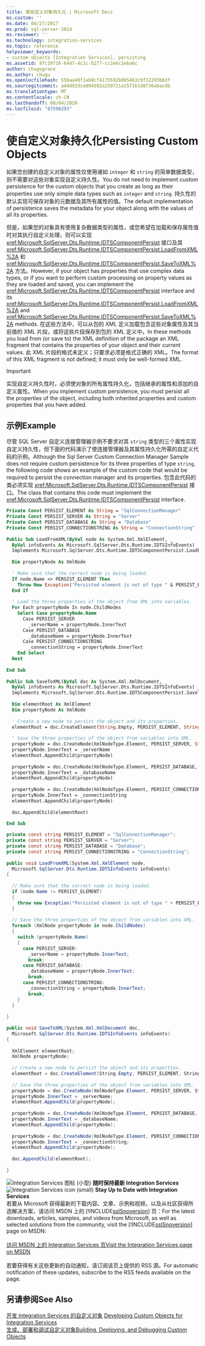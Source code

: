 ```yaml
---
title: 使自定义对象持久化 | Microsoft Docs
ms.custom: ''
ms.date: 04/27/2017
ms.prod: sql-server-2014
ms.reviewer: ''
ms.technology: integration-services
ms.topic: reference
helpviewer_keywords:
- custom objects [Integration Services], persisting
ms.assetid: 97c19716-6447-4c1c-b277-cc2e6c1e6a6c
author: chugugrace
ms.author: chugu
ms.openlocfilehash: 55baa48f1ab0cf4175592b095463c9f12293b83f
ms.sourcegitcommit: ad4d92dce894592a259721a1571b1d8736abacdb
ms.translationtype: MT
ms.contentlocale: zh-CN
ms.lasthandoff: 08/04/2020
ms.locfileid: "87590293"
---
```

# <a name="persisting-custom-objects"></a><span data-ttu-id="7150e-102">使自定义对象持久化</span><span class="sxs-lookup"><span data-stu-id="7150e-102">Persisting Custom Objects</span></span>
  <span data-ttu-id="7150e-103">如果您创建的自定义对象的属性仅使用诸如 `integer` 和 `string` 的简单数据类型，则不需要对这些对象实现自定义持久性。</span><span class="sxs-lookup"><span data-stu-id="7150e-103">You do not need to implement custom persistence for the custom objects that you create as long as their properties use only simple data types such as `integer` and `string`.</span></span> <span data-ttu-id="7150e-104">持久性的默认实现可保存对象的元数据及其所有属性的值。</span><span class="sxs-lookup"><span data-stu-id="7150e-104">The default implementation of persistence saves the metadata for your object along with the values of all its properties.</span></span>  
  
 <span data-ttu-id="7150e-105">但是，如果您的对象具有使用复杂数据类型的属性，或您希望在加载和保存属性值时对其执行自定义处理，则可以实现 <xref:Microsoft.SqlServer.Dts.Runtime.IDTSComponentPersist> 接口及其 <xref:Microsoft.SqlServer.Dts.Runtime.IDTSComponentPersist.LoadFromXML%2A> 和 <xref:Microsoft.SqlServer.Dts.Runtime.IDTSComponentPersist.SaveToXML%2A> 方法。</span><span class="sxs-lookup"><span data-stu-id="7150e-105">However, if your object has properties that use complex data types, or if you want to perform custom processing on property values as they are loaded and saved, you can implement the <xref:Microsoft.SqlServer.Dts.Runtime.IDTSComponentPersist> interface and its <xref:Microsoft.SqlServer.Dts.Runtime.IDTSComponentPersist.LoadFromXML%2A> and <xref:Microsoft.SqlServer.Dts.Runtime.IDTSComponentPersist.SaveToXML%2A> methods.</span></span> <span data-ttu-id="7150e-106">在这些方法中，可以从包的 XML 定义加载包含这些对象属性及其当前值的 XML 片段，或将这些片段保存到包的 XML 定义中。</span><span class="sxs-lookup"><span data-stu-id="7150e-106">In these methods you load from (or save to) the XML definition of the package an XML fragment that contains the properties of your object and their current values.</span></span> <span data-ttu-id="7150e-107">此 XML 片段的格式未定义；只要求必须是格式正确的 XML。</span><span class="sxs-lookup"><span data-stu-id="7150e-107">The format of this XML fragment is not defined; it must only be well-formed XML.</span></span>  
  
> [!IMPORTANT]  
>  <span data-ttu-id="7150e-108">实现自定义持久性时，必须使对象的所有属性持久化，包括继承的属性和添加的自定义属性。</span><span class="sxs-lookup"><span data-stu-id="7150e-108">When you implement custom persistence, you must persist all the properties of the object, including both inherited properties and custom properties that you have added.</span></span>  
  
## <a name="example"></a><span data-ttu-id="7150e-109">示例</span><span class="sxs-lookup"><span data-stu-id="7150e-109">Example</span></span>  
 <span data-ttu-id="7150e-110">尽管 SQL Server 自定义连接管理器示例不要求对其 `string` 类型的三个属性实现自定义持久性，但下面的代码演示了使连接管理器及其属性持久化所需的自定义代码的示例。</span><span class="sxs-lookup"><span data-stu-id="7150e-110">Although the Sql Server Custom Connection Manager Sample does not require custom persistence for its three properties of type `string`, the following code shows an example of the custom code that would be required to persist the connection manager and its properties.</span></span> <span data-ttu-id="7150e-111">包含此代码的类必须实现 <xref:Microsoft.SqlServer.Dts.Runtime.IDTSComponentPersist> 接口。</span><span class="sxs-lookup"><span data-stu-id="7150e-111">The class that contains this code must implement the <xref:Microsoft.SqlServer.Dts.Runtime.IDTSComponentPersist> interface.</span></span>  
  
```vb  
Private Const PERSIST_ELEMENT As String = "SqlConnectionManager"  
Private Const PERSIST_SERVER As String = "Server"  
Private Const PERSIST_DATABASE As String = "Database"  
Private Const PERSIST_CONNECTIONSTRING As String = "ConnectionString"  
  
Public Sub LoadFromXML(ByVal node As System.Xml.XmlElement, _  
  ByVal infoEvents As Microsoft.SqlServer.Dts.Runtime.IDTSInfoEvents) _  
  Implements Microsoft.SqlServer.Dts.Runtime.IDTSComponentPersist.LoadFromXML  
  
  Dim propertyNode As XmlNode  
  
  ' Make sure that the correct node is being loaded.  
  If node.Name <> PERSIST_ELEMENT Then  
    Throw New Exception("Persisted element is not of type " & PERSIST_ELEMENT)  
  End If  
  
  ' Load the three properties of the object from XML into variables.  
  For Each propertyNode In node.ChildNodes  
    Select Case propertyNode.Name  
      Case PERSIST_SERVER  
        _serverName = propertyNode.InnerText  
      Case PERSIST_DATABASE  
        _databaseName = propertyNode.InnerText  
      Case PERSIST_CONNECTIONSTRING  
        _connectionString = propertyNode.InnerText  
    End Select  
  Next  
  
End Sub  
  
Public Sub SaveToXML(ByVal doc As System.Xml.XmlDocument, _  
  ByVal infoEvents As Microsoft.SqlServer.Dts.Runtime.IDTSInfoEvents) _  
  Implements Microsoft.SqlServer.Dts.Runtime.IDTSComponentPersist.SaveToXML  
  
  Dim elementRoot As XmlElement  
  Dim propertyNode As XmlNode  
  
  ' Create a new node to persist the object and its properties.  
  elementRoot = doc.CreateElement(String.Empty, PERSIST_ELEMENT, String.Empty)  
  
  ' Save the three properties of the object from variables into XML.  
  propertyNode = doc.CreateNode(XmlNodeType.Element, PERSIST_SERVER, String.Empty)  
  propertyNode.InnerText = _serverName  
  elementRoot.AppendChild(propertyNode)  
  
  propertyNode = doc.CreateNode(XmlNodeType.Element, PERSIST_DATABASE, String.Empty)  
  propertyNode.InnerText = _databaseName  
  elementRoot.AppendChild(propertyNode)  
  
  propertyNode = doc.CreateNode(XmlNodeType.Element, PERSIST_CONNECTIONSTRING, String.Empty)  
  propertyNode.InnerText = _connectionString  
  elementRoot.AppendChild(propertyNode)  
  
  doc.AppendChild(elementRoot)  
  
End Sub  
```  
  
```csharp  
private const string PERSIST_ELEMENT = "SqlConnectionManager";  
private const string PERSIST_SERVER = "Server";  
private const string PERSIST_DATABASE = "Database";  
private const string PERSIST_CONNECTIONSTRING = "ConnectionString";  
  
public void LoadFromXML(System.Xml.XmlElement node,  
  Microsoft.SqlServer.Dts.Runtime.IDTSInfoEvents infoEvents)  
{  
  
  // Make sure that the correct node is being loaded.  
  if (node.Name != PERSIST_ELEMENT)  
  {  
    throw new Exception("Persisted element is not of type " + PERSIST_ELEMENT);  
  }  
  
  // Save the three properties of the object from variables into XML.  
  foreach (XmlNode propertyNode in node.ChildNodes)  
  {  
    switch (propertyNode.Name)  
    {  
      case PERSIST_SERVER:  
        _serverName = propertyNode.InnerText;  
        break;  
      case PERSIST_DATABASE:  
        _databaseName = propertyNode.InnerText;  
        break;  
      case PERSIST_CONNECTIONSTRING:  
        _connectionString = propertyNode.InnerText;  
        break;  
    }  
  }  
  
}  
  
public void SaveToXML(System.Xml.XmlDocument doc,  
  Microsoft.SqlServer.Dts.Runtime.IDTSInfoEvents infoEvents)  
{  
  
  XmlElement elementRoot;  
  XmlNode propertyNode;  
  
  // Create a new node to persist the object and its properties.  
  elementRoot = doc.CreateElement(String.Empty, PERSIST_ELEMENT, String.Empty);  
  
  // Save the three properties of the object from variables into XML.  
  propertyNode = doc.CreateNode(XmlNodeType.Element, PERSIST_SERVER, String.Empty);  
  propertyNode.InnerText = _serverName;  
  elementRoot.AppendChild(propertyNode);  
  
  propertyNode = doc.CreateNode(XmlNodeType.Element, PERSIST_DATABASE, String.Empty);  
  propertyNode.InnerText = _databaseName;  
  elementRoot.AppendChild(propertyNode);  
  
  propertyNode = doc.CreateNode(XmlNodeType.Element, PERSIST_CONNECTIONSTRING, String.Empty);  
  propertyNode.InnerText = _connectionString;  
  elementRoot.AppendChild(propertyNode);  
  
  doc.AppendChild(elementRoot);  
  
}  
```  
  
<span data-ttu-id="7150e-112">![Integration Services 图标 (小型) ](../media/dts-16.gif "集成服务图标（小）")  **随时保持最新 Integration Services**</span><span class="sxs-lookup"><span data-stu-id="7150e-112">![Integration Services icon (small)](../media/dts-16.gif "Integration Services icon (small)")  **Stay Up to Date with Integration Services**</span></span><br /> <span data-ttu-id="7150e-113">若要从 Microsoft 获得最新的下载内容、文章、示例和视频，以及从社区获得所选解决方案，请访问 MSDN 上的 [!INCLUDE[ssISnoversion](../../includes/ssisnoversion-md.md)] 页：</span><span class="sxs-lookup"><span data-stu-id="7150e-113">For the latest downloads, articles, samples, and videos from Microsoft, as well as selected solutions from the community, visit the [!INCLUDE[ssISnoversion](../../includes/ssisnoversion-md.md)] page on MSDN:</span></span><br /><br /> [<span data-ttu-id="7150e-114">访问 MSDN 上的 Integration Services 页</span><span class="sxs-lookup"><span data-stu-id="7150e-114">Visit the Integration Services page on MSDN</span></span>](https://go.microsoft.com/fwlink/?LinkId=136655)<br /><br /> <span data-ttu-id="7150e-115">若要获得有关这些更新的自动通知，请订阅该页上提供的 RSS 源。</span><span class="sxs-lookup"><span data-stu-id="7150e-115">For automatic notification of these updates, subscribe to the RSS feeds available on the page.</span></span>  
  
## <a name="see-also"></a><span data-ttu-id="7150e-116">另请参阅</span><span class="sxs-lookup"><span data-stu-id="7150e-116">See Also</span></span>  
 <span data-ttu-id="7150e-117">[开发 Integration Services 的自定义对象](developing-custom-objects-for-integration-services.md) </span><span class="sxs-lookup"><span data-stu-id="7150e-117">[Developing Custom Objects for Integration Services](developing-custom-objects-for-integration-services.md) </span></span>  
 [<span data-ttu-id="7150e-118">生成、部署和调试自定义对象</span><span class="sxs-lookup"><span data-stu-id="7150e-118">Building, Deploying, and Debugging Custom Objects</span></span>](building-deploying-and-debugging-custom-objects.md)  
  
  
